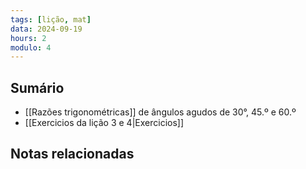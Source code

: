 ```yaml
---
tags: [lição, mat]
data: 2024-09-19
hours: 2
modulo: 4
---
```


## Sumário
- [[Razões trigonométricas]] de ângulos agudos de 30°, 45.º e 60.º
- [[Exercicios da lição 3 e 4|Exercicios]]
## Notas relacionadas